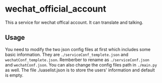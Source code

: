 # wechat_official_account
This a service for wechat offical account. It can translate and talking.

## Usage
You need to modify the two json config files at first which includes some basic information. They are ```./serviceConf_templete.json``` and ```wechatConf_templete.json```. Remberber to rename as ```./serviceConf.json``` and ```wechatConf.json```. You can also change the config files path in ```./main.py``` as well. The file ./uaselist.json is to store the users' information and default is empty.
